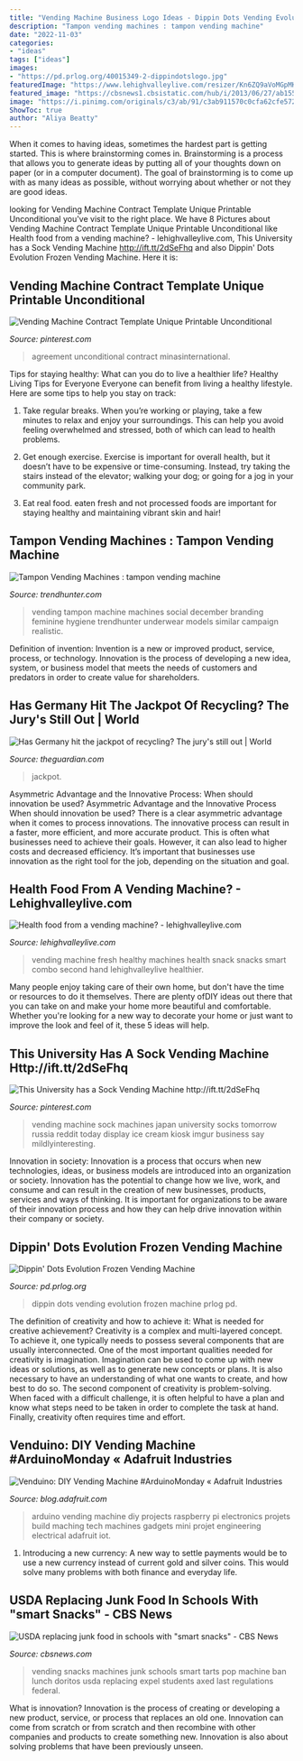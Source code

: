 ```yaml
---
title: "Vending Machine Business Logo Ideas - Dippin Dots Vending Evolution Frozen Machine Prlog Pd"
description: "Tampon vending machines : tampon vending machine"
date: "2022-11-03"
categories:
- "ideas"
tags: ["ideas"]
images:
- "https://pd.prlog.org/40015349-2-dippindotslogo.jpg"
featuredImage: "https://www.lehighvalleylive.com/resizer/Kn6ZQ9aVoMGpMK2ghwEC4aBAZN0=/1280x0/smart/advancelocal-adapter-image-uploads.s3.amazonaws.com/image.lehighvalleylive.com/home/lvlive-media/width2048/img/food_impact/photo/fresh-machine-25a4dcc1e4df1f91.jpeg"
featured_image: "https://cbsnews1.cbsistatic.com/hub/i/2013/06/27/ab15568f-1c50-11e3-9918-005056850598/vendingmachine.jpg"
image: "https://i.pinimg.com/originals/c3/ab/91/c3ab911570c0cfa62cfe572fa1720362.png"
ShowToc: true
author: "Aliya Beatty"
---
```



When it comes to having ideas, sometimes the hardest part is getting started. This is where brainstorming comes in. Brainstorming is a process that allows you to generate ideas by putting all of your thoughts down on paper (or in a computer document). The goal of brainstorming is to come up with as many ideas as possible, without worrying about whether or not they are good ideas.

	

		
looking for Vending Machine Contract Template Unique Printable Unconditional you've visit to the right place. We have 8 Pictures about Vending Machine Contract Template Unique Printable Unconditional like Health food from a vending machine? - lehighvalleylive.com, This University has a Sock Vending Machine http://ift.tt/2dSeFhq and also Dippin&#039; Dots Evolution Frozen Vending Machine. Here it is:
		
    
## Vending Machine Contract Template Unique Printable Unconditional

<img loading=lazy src="https://i.pinimg.com/736x/1e/5e/51/1e5e519d3a1c74e3314fcba636554e09.jpg" onerror="this.onerror=null;this.src='https://tse4.mm.bing.net/th?id=OIP.kaYJ4oU5FOLcVFTHokxnkQHaKe&amp;pid=15.1';" alt="Vending Machine Contract Template Unique Printable Unconditional">

_Source: pinterest.com_

>agreement unconditional contract minasinternational. 

	

Tips for staying healthy: What can you do to live a healthier life?
Healthy Living Tips for Everyone
Everyone can benefit from living a healthy lifestyle. Here are some tips to help you stay on track:

1. Take regular breaks. When you’re working or playing, take a few minutes to relax and enjoy your surroundings. This can help you avoid feeling overwhelmed and stressed, both of which can lead to health problems.

2. Get enough exercise. Exercise is important for overall health, but it doesn’t have to be expensive or time-consuming. Instead, try taking the stairs instead of the elevator; walking your dog; or going for a jog in your community park.

3. Eat real food. eaten fresh and not processed foods are important for staying healthy and maintaining vibrant skin and hair!

    
## Tampon Vending Machines : Tampon Vending Machine

<img loading=lazy src="http://cdn.trendhunterstatic.com/thumbs/tampon-vending-machine.jpeg" onerror="this.onerror=null;this.src='https://tse3.mm.bing.net/th?id=OIP.JwGVTiH1bN23hmMnVNF2FAHaIq&amp;pid=15.1';" alt="Tampon Vending Machines : tampon vending machine">

_Source: trendhunter.com_

>vending tampon machine machines social december branding feminine hygiene trendhunter underwear models similar campaign realistic. 

	

Definition of invention:
Invention is a new or improved product, service, process, or technology. Innovation is the process of developing a new idea, system, or business model that meets the needs of customers and predators in order to create value for shareholders.

    
## Has Germany Hit The Jackpot Of Recycling? The Jury&#039;s Still Out | World

<img loading=lazy src="https://i.guim.co.uk/img/media/03fab536d327cb2a5d288a82152cfb0ffbfeff33/133_206_4961_2978/master/4961.jpg?width=1200&amp;height=630&amp;quality=85&amp;auto=format&amp;fit=crop&amp;overlay-align=bottom%2Cleft&amp;overlay-width=100p&amp;overlay-base64=L2ltZy9zdGF0aWMvb3ZlcmxheXMvdGctZGVmYXVsdC5wbmc&amp;enable=upscale&amp;s=14f287d4aad23e2f7a632c839f27a653" onerror="this.onerror=null;this.src='https://tse1.mm.bing.net/th?id=OIP.u9B9ryxk4FT1NgbtLJt2kQHaD4&amp;pid=15.1';" alt="Has Germany hit the jackpot of recycling? The jury&#039;s still out | World">

_Source: theguardian.com_

>jackpot. 

	

Asymmetric Advantage and the Innovative Process: When should innovation be used?
Asymmetric Advantage and the Innovative Process
When should innovation be used? There is a clear asymmetric advantage when it comes to process innovations. The innovative process can result in a faster, more efficient, and more accurate product. This is often what businesses need to achieve their goals. However, it can also lead to higher costs and decreased efficiency. It’s important that businesses use innovation as the right tool for the job, depending on the situation and goal.

    
## Health Food From A Vending Machine? - Lehighvalleylive.com

<img loading=lazy src="https://www.lehighvalleylive.com/resizer/Kn6ZQ9aVoMGpMK2ghwEC4aBAZN0=/1280x0/smart/advancelocal-adapter-image-uploads.s3.amazonaws.com/image.lehighvalleylive.com/home/lvlive-media/width2048/img/food_impact/photo/fresh-machine-25a4dcc1e4df1f91.jpeg" onerror="this.onerror=null;this.src='https://tse4.mm.bing.net/th?id=OIP.DkVIsrdJIwEb1SdZBWEczAHaNw&amp;pid=15.1';" alt="Health food from a vending machine? - lehighvalleylive.com">

_Source: lehighvalleylive.com_

>vending machine fresh healthy machines health snack snacks smart combo second hand lehighvalleylive healthier. 

	

Many people enjoy taking care of their own home, but don't have the time or resources to do it themselves. There are plenty ofDIY ideas out there that you can take on and make your home more beautiful and comfortable. Whether you're looking for a new way to decorate your home or just want to improve the look and feel of it, these 5 ideas will help.

    
## This University Has A Sock Vending Machine Http://ift.tt/2dSeFhq

<img loading=lazy src="https://i.pinimg.com/originals/c3/ab/91/c3ab911570c0cfa62cfe572fa1720362.png" onerror="this.onerror=null;this.src='https://tse3.mm.bing.net/th?id=OIP.zNLCMiIRifB97bLv9ssEbAHaMW&amp;pid=15.1';" alt="This University has a Sock Vending Machine http://ift.tt/2dSeFhq">

_Source: pinterest.com_

>vending machine sock machines japan university socks tomorrow russia reddit today display ice cream kiosk imgur business say mildlyinteresting. 

	

Innovation in society:
Innovation is a process that occurs when new technologies, ideas, or business models are introduced into an organization or society. Innovation has the potential to change how we live, work, and consume and can result in the creation of new businesses, products, services and ways of thinking. It is important for organizations to be aware of their innovation process and how they can help drive innovation within their company or society.

    
## Dippin&#039; Dots Evolution Frozen Vending Machine

<img loading=lazy src="https://pd.prlog.org/40015349-2-dippindotslogo.jpg" onerror="this.onerror=null;this.src='https://tse4.mm.bing.net/th?id=OIP.c_hrC3TNM7peDveGgKf7IgHaFK&amp;pid=15.1';" alt="Dippin&#039; Dots Evolution Frozen Vending Machine">

_Source: pd.prlog.org_

>dippin dots vending evolution frozen machine prlog pd. 

	

The definition of creativity and how to achieve it: What is needed for creative achievement?
Creativity is a complex and multi-layered concept. To achieve it, one typically needs to possess several components that are usually interconnected. One of the most important qualities needed for creativity is imagination. Imagination can be used to come up with new ideas or solutions, as well as to generate new concepts or plans. It is also necessary to have an understanding of what one wants to create, and how best to do so. The second component of creativity is problem-solving. When faced with a difficult challenge, it is often helpful to have a plan and know what steps need to be taken in order to complete the task at hand. Finally, creativity often requires time and effort.

    
## Venduino: DIY Vending Machine #ArduinoMonday « Adafruit Industries

<img loading=lazy src="https://cdn-blog.adafruit.com/uploads/2016/07/venduino-diy-vending-machine-ard.jpg" onerror="this.onerror=null;this.src='https://tse3.mm.bing.net/th?id=OIP.Vb1Sc9IbYNgVtEUvmdJcYgHaH4&amp;pid=15.1';" alt="Venduino: DIY Vending Machine #ArduinoMonday « Adafruit Industries">

_Source: blog.adafruit.com_

>arduino vending machine diy projects raspberry pi electronics projets build maching tech machines gadgets mini projet engineering electrical adafruit iot. 

	

1. Introducing a new currency: A new way to settle payments would be to use a new currency instead of current gold and silver coins. This would solve many problems with both finance and everyday life.

    
## USDA Replacing Junk Food In Schools With &quot;smart Snacks&quot; - CBS News

<img loading=lazy src="https://cbsnews1.cbsistatic.com/hub/i/2013/06/27/ab15568f-1c50-11e3-9918-005056850598/vendingmachine.jpg" onerror="this.onerror=null;this.src='https://tse4.mm.bing.net/th?id=OIP.j1qY-DlyG8kSPTKQ3TUkHAHaFj&amp;pid=15.1';" alt="USDA replacing junk food in schools with &quot;smart snacks&quot; - CBS News">

_Source: cbsnews.com_

>vending snacks machines junk schools smart tarts pop machine ban lunch doritos usda replacing expel students axed last regulations federal. 

	

What is innovation?
Innovation is the process of creating or developing a new product, service, or process that replaces an old one. Innovation can come from scratch or from scratch and then recombine with other companies and products to create something new. Innovation is also about solving problems that have been previously unseen.


